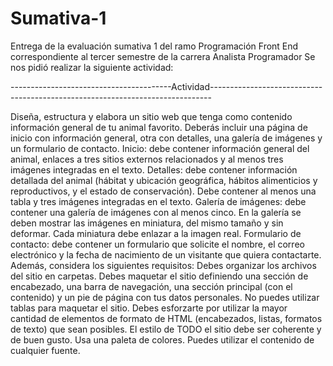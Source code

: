 # Sumativa-1
Entrega de la evaluación sumativa 1 del ramo Programación Front End correspondiente al tercer semestre de la carrera Analista Programador
Se nos pidió realizar la siguiente actividad:

----------------------------------------Actividad------------------------------------------------------------------------------


Diseña, estructura y elabora un sitio web que tenga como contenido información general de tu animal
favorito. Deberás incluir una página de inicio con información general, otra con detalles, una galería de
imágenes y un formulario de contacto.
Inicio: debe contener información general del animal, enlaces a tres sitios externos relacionados
y al menos tres imágenes integradas en el texto.
Detalles: debe contener información detallada del animal (hábitat y ubicación geográfica, hábitos
alimenticios y reproductivos, y el estado de conservación). Debe contener al menos una tabla y
tres imágenes integradas en el texto.
Galería de imágenes: debe contener una galería de imágenes con al menos cinco. En la galería
se deben mostrar las imágenes en miniatura, del mismo tamaño y sin deformar. Cada miniatura
debe enlazar a la imagen real.
Formulario de contacto: debe contener un formulario que solicite el nombre, el correo electrónico
y la fecha de nacimiento de un visitante que quiera contactarte.
Además, considera los siguientes requisitos:
Debes organizar los archivos del sitio en carpetas.
Debes maquetar el sitio definiendo una sección de encabezado, una barra de navegación, una
sección principal (con el contenido) y un pie de página con tus datos personales.
No puedes utilizar tablas para maquetar el sitio.
Debes esforzarte por utilizar la mayor cantidad de elementos de formato de HTML
(encabezados, listas, formatos de texto) que sean posibles.
El estilo de TODO el sitio debe ser coherente y de buen gusto. Usa una paleta de colores.
Puedes utilizar el contenido de cualquier fuente.
